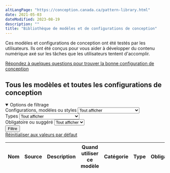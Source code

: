 ```yaml
--- 
altLangPage: "https://conception.canada.ca/pattern-library.html"
date: 2021-05-03
dateModified: 2023-08-19
description: ""
title: "Bibliothèque de modèles et de configurations de conception"
---
```

<section>
  <p>Ces modèles et configurations de conception ont été testés par les utilisateurs. Ils ont été conçus pour vous aider à développer du contenu numérique axé sur les tâches que les utilisateurs tentent d'accomplir.</p>
  <a href="{{ site.url }}/trouvez-modeles-configurations-conception-contenu-web.html" class="btn btn-default mrgn-bttm-md">Répondez à quelques questions pour trouver la bonne configuration de conception</a>
  <h2 id="modeles">Tous les modèles et toutes les configurations de conception</h2>
  <div class="row mrgn-tp-md">
    <div class="col-md-3 small">
      <details open="open">
        <summary class="bg-primary text-center">Options de filtrage</summary>
        <form class="wb-tables-filter mrgn-lft-md mrgn-rght-md" data-bind-to="design">
          <div class="row mrgn-tp-lg mrgn-bttm-lg">
            <div class="form-group">
              <label for="dt_cat">Configurations, modèles ou styles</label>
              <select class="form-control maxwidth" id="dt_cat" name="dt_cat" data-column="4">
                <option value="">Tout afficher</option>
                <option value="Configuration de conception">Configurations de conception</option>
                <option value="Modèle de page">Modèles de page</option>
                <option value="Style">Styles</option>
              </select>
            </div>
            <div class="form-group">
              <label for="dt_type">Types</label>
              <select class="form-control maxwidth" id="dt_type" name="dt_type" data-column="5">
                <option value="">Tout afficher</option>
                <option value="Destination">Destination</option>
                <option value="Modèle à l'échelle du gouvernement">À l'échelle du gouvernement</option>
                <option value="Institutionnel">Institution</option>
                <option value="Configuration à l'échelle du site">À l'échelle du site</option>
                <option value="Interaction">Interaction</option>
                <option value="Navigation">Navigation</option>
                <option value="Promotion">Promotion</option>
                <option value="Modèle de thème">Thème et sujet</option>
                <option value="Visuel">Visuel</option>
              </select>
            </div>
            <div class="form-group">
              <label for="dt_mand">Obligatoire ou suggéré</label>
              <select class="form-control maxwidth" id="dt_mand" name="dt_mand" data-column="6">
                <option value="">Tout afficher</option>
                <option value="Obligatoire">Obligatoire</option>
                <option value="Non">Suggéré</option>
              </select>
            </div>
            <div class="col-md-12 mrgn-tp-lg">
              <button type="submit" class="btn btn-primary full-width" aria-controls="dataset-filter"><span class="fas fa-filter mrgn-rght-sm"></span> Filtre</button>
            </div>
            <div class="col-md-12 mrgn-tp-md"><a href="bibliotheque-modeles.html" class="btn btn-default full-width">Réinitialiser aux valeurs par défaut</a></div>
          </div>
        </form>
      </details>
    </div>
    <div class="col-md-9">
      <div class="panel panel-default">
        <div class="mrgn-tp-md mrgn-bttm-md">
          <table class="wb-tables table table-striped small" aria-live="polite" id="design" data-page-length="100" data-wb-tables="{
            &quot;bDeferRender&quot;: true,
            &quot;ajaxSource&quot;: &quot;./ajax/patterns-01-fr.json&quot;,
            &quot;order&quot;: [0, &quot;asc&quot;],
            &quot;paging&quot;: false,
            &quot;info&quot;: false,
            &quot;columns&quot;: [
            { &quot;data&quot;: &quot;NAME&quot;, &quot;className&quot;: &quot;&quot; },
            { &quot;data&quot;: &quot;SOURCE&quot;,  &quot;visible&quot;: false },
            { &quot;data&quot;: &quot;DESCRIPTION&quot;,  &quot;visible&quot;: false },
            { &quot;data&quot;: &quot;WHENTOUSE&quot;, &quot;className&quot;: &quot;&quot;, &quot;orderable&quot;: false },
            { &quot;data&quot;: &quot;CATEGORY&quot;, &quot;className&quot;: &quot;&quot; },
            { &quot;data&quot;: &quot;TYPE&quot;, &quot;className&quot;: &quot;&quot; },
            { &quot;data&quot;: &quot;MANDATORY&quot;,  &quot;visible&quot;: false },
            { &quot;data&quot;: &quot;TANDP&quot;,  &quot;visible&quot;: false, &quot;Search&quot;: &quot;1&quot; }
            ], 
            &quot;searchCols&quot;: [
            null,
            null,
            null,
            null,
            null,
            null, 
            null,
            { &quot;sSearch&quot;: &quot;1&quot; }]
            }">
            <thead>
              <tr>
                <th class="col-md-03">Nom</th>
                <th>Source</th>
                <th>Description</th>
                <th class="col-md-05">Quand utiliser ce modèle</th>
                <th class="col-md-02">Catégorie</th>
                <th class="col-md-02">Type</th>
                <th>Obligatoire</th>
                <th>Modèles et configurations</th>
              </tr>
            </thead>
          </table>
        </div>
      </div>
    </div>
  </div>
</section>
